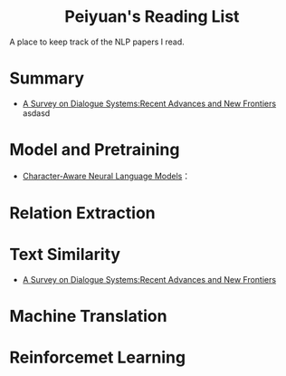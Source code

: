 <h1 align="center">Peiyuan's Reading List</h1>



A place to keep track of the NLP papers I read.



# Summary
+ [A Survey on Dialogue Systems:Recent Advances and New Frontiers](https://arxiv.org/pdf/1711.01731.pdf) <br>
asdasd



# Model and Pretraining
+ [Character-Aware Neural Language Models](https://arxiv.org/pdf/1508.06615.pdf)：


# Relation Extraction




# Text Similarity
+ [A Survey on Dialogue Systems:Recent Advances and New Frontiers](https://arxiv.org/pdf/1711.01731.pdf) <br>


# Machine Translation

# Reinforcemet Learning 

